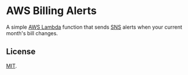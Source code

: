 # AWS Billing Alerts

A simple [AWS Lambda](https://aws.amazon.com/lambda/) function that sends [SNS](https://aws.amazon.com/sns/) alerts when your current month's bill changes.

## License

[MIT](LICENSE).
